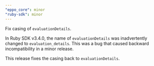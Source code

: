 ```yaml
---
"eppo_core": minor
"ruby-sdk": minor
---
```


Fix casing of `evaluationDetails`.

In Ruby SDK v3.4.0, the name of `evaluationDetails` was inadvertently changed to `evaluation_details`. This was a bug that caused backward incompatibility in a minor release.

This release fixes the casing back to `evaluationDetails`.
